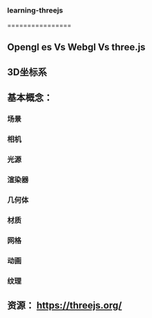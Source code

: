 ### learning-threejs
================


##  Opengl es Vs Webgl Vs three.js

## 3D坐标系

## 基本概念： 
### 场景
### 相机 
### 光源 
### 渲染器 
### 几何体
### 材质
### 网格
### 动画
### 纹理

## 资源： https://threejs.org/
